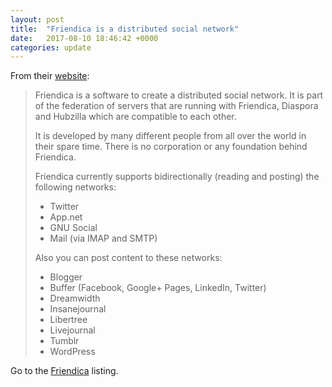 ```yaml
---
layout: post
title:  "Friendica is a distributed social network"
date:   2017-08-10 18:46:42 +0000
categories: update
---
```


From their <a href="http://friendi.ca/about/">website</a>:

<blockquote>
<p>
Friendica is a software to create a distributed social network. It is part of the
federation of servers that are running with Friendica, Diaspora and Hubzilla
which are compatible to each other.</p>

<p>It is developed by many different people from all over the world in their
spare time. There is no corporation or any foundation behind Friendica.
</p>

<p>Friendica currently supports bidirectionally (reading and posting) the following networks:</p>

* Twitter
* App.net
* GNU Social
* Mail (via IMAP and SMTP)

<p>Also you can post content to these networks:</p>

* Blogger
* Buffer (Facebook, Google+ Pages, LinkedIn, Twitter)
* Dreamwidth
* Insanejournal
* Libertree
* Livejournal
* Tumblr
* WordPress
</blockquote>

Go to the <a href="/products/#Friendica">Friendica</a> listing.

